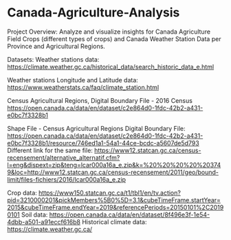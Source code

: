 # Canada-Agriculture-Analysis

Project Overview:
Analyze and visualize insights for Canada Agriculture Field Crops (different types of crops) and Canada Weather Station Data per Province and Agricultural Regions.



Datasets:
Weather stations data:
https://climate.weather.gc.ca/historical_data/search_historic_data_e.html 

Weather stations Longitude and Latitude data:
https://www.weatherstats.ca/faq/climate_station.html

Census Agricultural Regions, Digital Boundary File - 2016 Census
https://open.canada.ca/data/en/dataset/c2e864d0-1fdc-42b2-a431-e0bc7f3328b1

Shape File - Census Agricultural Regions Digital Boundary File:
https://open.canada.ca/data/en/dataset/c2e864d0-1fdc-42b2-a431-e0bc7f3328b1/resource/746ed1a1-54a1-44ce-bcdc-a5607de5d793
Different link for the same file:
https://www12.statcan.gc.ca/census-recensement/alternative_alternatif.cfm?l=eng&dispext=zip&teng=lcar000a16a_e.zip&k=%20%20%20%20%203749&loc=http://www12.statcan.gc.ca/census-recensement/2011/geo/bound-limit/files-fichiers/2016/lcar000a16a_e.zip

Crop data:
https://www150.statcan.gc.ca/t1/tbl1/en/tv.action?pid=3210000201&pickMembers%5B0%5D=3.1&cubeTimeFrame.startYear=2015&cubeTimeFrame.endYear=2019&referencePeriods=20150101%2C20190101
Soil data:
https://open.canada.ca/data/en/dataset/8f496e3f-1e54-4dbb-a501-a91eccf616b8
Historical climate data:
https://climate.weather.gc.ca/
